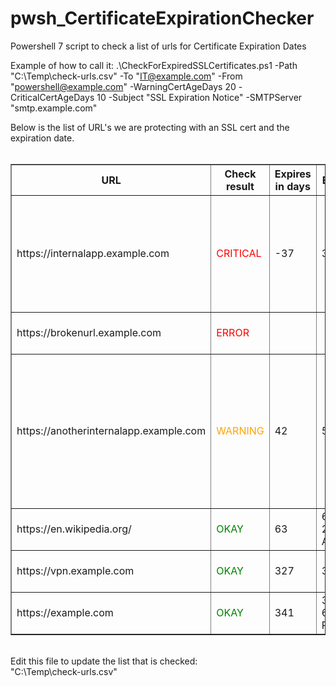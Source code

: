 # pwsh_CertificateExpirationChecker
Powershell 7 script to check a list of urls for Certificate Expiration Dates

Example of how to call it: 
.\CheckForExpiredSSLCertificates.ps1 -Path "C:\Temp\check-urls.csv" -To "IT@example.com" -From "powershell@example.com" -WarningCertAgeDays 20 -CriticalCertAgeDays 10 -Subject "SSL Expiration Notice" -SMTPServer "smtp.example.com"


<html>
Below is the list of URL's we are protecting with an SSL cert and the expiration date.<br><br><table border="1";> <colgroup><col/><col/><col/><col/><col/><col/><col/><col/><col/><col/></colgroup> <tr><th>URL</th><th>Check result</th><th>Expires in days</th><th>Expires on</th><th>Server</th><th>Business Application</th><th>Owner</th><th>Issuer</th><th>Wildcard</th><th>Details</th></tr> <tr><td>https://internalapp.example.com</td><td style='color: red'>CRITICAL</td><td>-37</td><td>3/1/2022</td><td>App Server 01</td><td>Internal App 1</td><td>Web Team</td><td>Internal CA</td><td></td><td>Expiration date is hard coded into the spreadsheet make sure to update the spreadsheet when the certificate is updated.Cert for site https://internalapp.example.com expires in -37 days [on 3/1/2022]
Threshold is 60 days. Check details:
Cert name: CN=*.wikipedia.org
Cert thumbprint: BEF070EC75671CECC6DC24DD25C678921EC8AEF3
Cert effective date: 03/12/2022 01:44:59
Cert issuer: CN=R3, O=Let&#39;s Encrypt, C=US</td></tr> <tr><td>https://brokenurl.example.com</td><td style='color: red'>ERROR</td><td></td><td></td><td></td><td></td><td></td><td></td><td></td><td>Exception while checking URL https://brokenurl.example.com: Exception calling &quot;.ctor&quot; with &quot;2&quot; argument(s): &quot;No such host is known.&quot; </td></tr> <tr><td>https://anotherinternalapp.example.com</td><td style='color: orange'>WARNING</td><td>42</td><td>5/20/2022</td><td>App Server 01</td><td>Another Internal App</td><td>Web Team</td><td>Internal CA</td><td></td><td>Expiration date is hard coded into the spreadsheet make sure to update the spreadsheet when the certificate is updated.Cert for site https://anotherinternalapp.example.com expires in 42 days [on 5/20/2022]
Threshold is 60 days. Check details:
Cert name: CN=www.example.org, O=Internet&#160;Corporation&#160;for&#160;Assigned&#160;Names&#160;and&#160;Numbers, L=Los Angeles, S=California, C=US
Cert thumbprint: DF81DFA6B61EAFDFFFFE1A250240DB5D2E6CEE25
Cert effective date: 03/13/2022 19:00:00
Cert issuer: CN=DigiCert TLS RSA SHA256 2020 CA1, O=DigiCert Inc, C=US</td></tr> <tr><td>https://en.wikipedia.org/</td><td style='color: green'>OKAY</td><td>63</td><td>6/10/2022 2:44:58 AM</td><td>Wikipedia web server</td><td>Wikipedia</td><td>Web Team</td><td>R3</td><td>Yes</td><td></td></tr> <tr><td>https://vpn.example.com</td><td style='color: green'>OKAY</td><td>327</td><td>3/1/2023</td><td>Firewall</td><td>VPN</td><td>Security Team</td><td>DigiCert</td><td></td><td>Expiration date is hard coded into the spreadsheet make sure to update the spreadsheet when the certificate is updated.</td></tr> <tr><td>https://example.com</td><td style='color: green'>OKAY</td><td>341</td><td>3/14/2023 6:59:59 PM</td><td>Web Server 01</td><td>Web Site</td><td>Web Team</td><td>DigiCert</td><td></td><td></td></tr> </table><br>Edit this file to update the list that is checked:<br> "C:\Temp\check-urls.csv"
</html>

